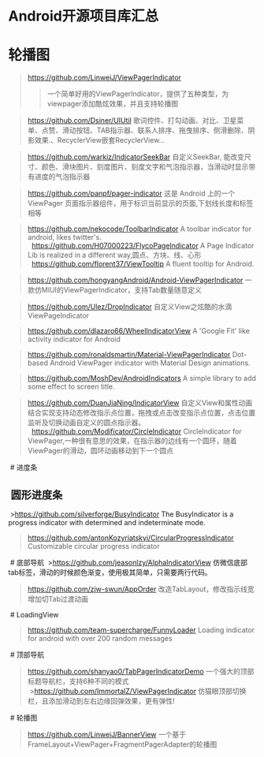 Android开源项目库汇总
===

# 轮播图
  >https://github.com/LinweiJ/ViewPagerIndicator 
  >>一个简单好用的ViewPagerIndicator，提供了五种类型，为viewpager添加酷炫效果，并且支持轮播图</br>
  
  >https://github.com/Dsiner/UIUtil   歌词控件、打勾动画、对比、卫星菜单、点赞、滑动按钮、TAB指示器、联系人排序、拖曳排序、侧滑删除、阴影效果.、RecyclerView嵌套RecyclerView…</br>
  
  >https://github.com/warkiz/IndicatorSeekBar 自定义SeekBar, 能改变尺寸、颜色、滑块图片、刻度图片、刻度文字和气泡指示器，当滑动时显示带有进度的气泡指示器</br>
  
  >https://github.com/panpf/pager-indicator  这是 Android 上的一个 ViewPager 页面指示器组件，用于标识当前显示的页面,下划线长度和标签相等</br>
  
  >https://github.com/nekocode/ToolbarIndicator A toolbar indicator for android, likes twitter's.</br>
  
  >https://github.com/H07000223/FlycoPageIndicator A Page Indicator Lib is realized in a different way,圆点、方块、线、心形</br>
  
  >https://github.com/florent37/ViewTooltip A fluent tooltip for Android.</br>
  
  >https://github.com/hongyangAndroid/Android-ViewPagerIndicator  一款仿MIUI的ViewPagerIndicator，支持Tab数量随意定义</br>
  
  >https://github.com/Ulez/DropIndicator  自定义View之炫酷的水滴ViewPageIndicator</br>
  
  >https://github.com/dlazaro66/WheelIndicatorView  A 'Google Fit' like activity indicator for Android</br>
  
  >https://github.com/ronaldsmartin/Material-ViewPagerIndicator Dot-based Android ViewPager indicator with Material Design animations.<br>
  
  >https://github.com/MoshDev/AndroidIndicators A simple library to add some effect to screen title.</br>
  
  >https://github.com/DuanJiaNing/IndicatorView 自定义View和属性动画结合实现支持动态修改指示点位置，拖拽或点击改变指示点位置，点击位置监听及切换动画自定义的圆点指示器。</br>
  
  >https://github.com/Modificator/CircleIndicator CircleIndicator for ViewPager,一种很有意思的效果，在指示器的边线有一个圆环，随着ViewPager的滑动，圆环动画移动到下一个圆点</br>
  
  # 进度条
  
  ##  圆形进度条
  >https://github.com/silverforge/BusyIndicator The BusyIndicator is a progress indicator with determined and indeterminate mode.
  >https://github.com/antonKozyriatskyi/CircularProgressIndicator Customizable circular progress indicator</br>
  
  # 底部导航
  >https://github.com/jeasonlzy/AlphaIndicatorView  仿微信底部tab标签，滑动的时候颜色渐变，使用极其简单，只需要两行代码。</br>
  >https://github.com/zjw-swun/AppOrder 改造TabLayout，修改指示线宽增加切Tab过渡动画</br>
  
  # LoadingView
  >https://github.com/team-supercharge/FunnyLoader  Loading indicator for android with over 200 random messages</br>
  
  # 顶部导航
  >https://github.com/shanyao0/TabPagerIndicatorDemo  一个强大的顶部标题导航栏，支持6种不同的模式</br>
  >https://github.com/ImmortalZ/ViewPagerIndicator  仿猫眼顶部切换栏，且添加滑动到左右边缘回弹效果，更有弹性!</br>
  
  # 轮播图
  >https://github.com/LinweiJ/BannerView  一个基于FrameLayout+ViewPager+FragmentPagerAdapter的轮播图</br>
